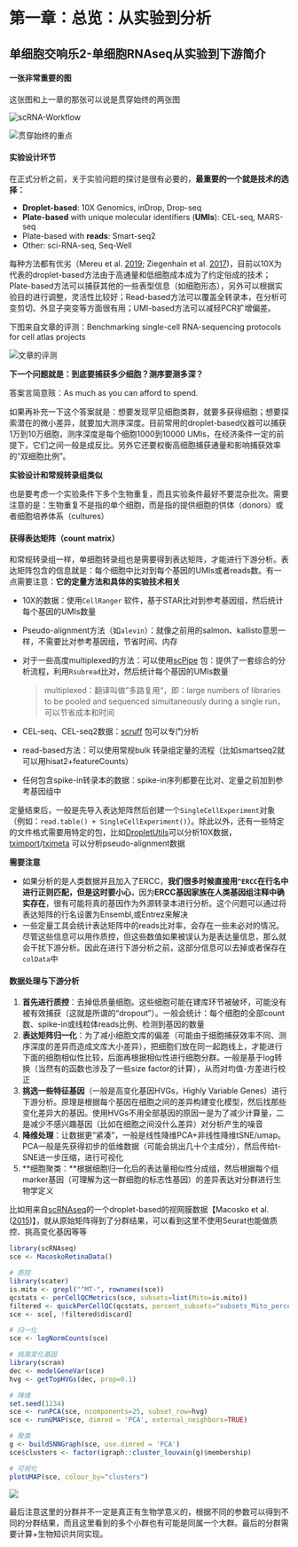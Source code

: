 # 第一章：总览：从实验到分析

## 单细胞交响乐2-单细胞RNAseq从实验到下游简介

#### 一张非常重要的图

这张图和上一章的那张可以说是贯穿始终的两张图

![scRNA-Workflow](https://jieandze1314-1255603621.cos.ap-guangzhou.myqcloud.com/blog/2019-10-30-080845.png)

![&#x8D2F;&#x7A7F;&#x59CB;&#x7EC8;&#x7684;&#x91CD;&#x70B9;](https://jieandze1314-1255603621.cos.ap-guangzhou.myqcloud.com/blog/2019-10-26-094429.png)

#### 实验设计环节

在正式分析之前，关于实验问题的探讨是很有必要的，**最重要的一个就是技术的选择：**

* **Droplet-based**: 10X Genomics, inDrop, Drop-seq
* **Plate-based** with unique molecular identifiers \(**UMIs**\): CEL-seq, MARS-seq
* Plate-based with **reads**: Smart-seq2
* Other: sci-RNA-seq, Seq-Well

每种方法都有优劣（Mereu et al. [2019](https://osca.bioconductor.org/overview.html#ref-mereu2019benchmarking); Ziegenhain et al. [2017](https://osca.bioconductor.org/overview.html#ref-ziegenhain2017comparative)\)，目前以10X为代表的droplet-based方法由于高通量和低细胞成本成为了约定俗成的技术；Plate-based方法可以捕获其他的一些表型信息（如细胞形态），另外可以根据实验目的进行调整，灵活性比较好；Read-based方法可以覆盖全转录本，在分析可变剪切、外显子突变等方面很有用；UMI-based方法可以减轻PCR扩增偏差。

下图来自文章的评测：Benchmarking single-cell RNA-sequencing protocols for cell atlas projects

![&#x6587;&#x7AE0;&#x7684;&#x8BC4;&#x6D4B;](https://jieandze1314-1255603621.cos.ap-guangzhou.myqcloud.com/blog/2020-06-25-044413.png)

**下一个问题就是：到底要捕获多少细胞？测序要测多深？**

答案言简意赅：As much as you can afford to spend.

如果再补充一下这个答案就是：想要发现罕见细胞类群，就要多获得细胞；想要探索潜在的微小差异，就要加大测序深度。目前常用的droplet-based仪器可以捕获1万到10万细胞，测序深度是每个细胞1000到10000 UMIs，在经济条件一定的前提下，它们之间一般是成反比。另外它还要权衡高细胞捕获通量和影响捕获效率的“双细胞比例”。

**实验设计和常规转录组类似**

也是要考虑一个实验条件下多个生物重复，而且实验条件最好不要混杂批次。需要注意的是：生物重复不是指的单个细胞，而是指的提供细胞的供体（donors）或者细胞培养体系（cultures）

#### 获得表达矩阵（count matrix）

和常规转录组一样，单细胞转录组也是需要得到表达矩阵，才能进行下游分析。表达矩阵包含的信息就是：每个细胞中比对到每个基因的UMIs或者reads数。有一点需要注意：**它的定量方法和具体的实验技术相关**

* 10X的数据：使用`CellRanger` 软件，基于STAR比对到参考基因组，然后统计每个基因的UMIs数量
* Pseudo-alignment方法（如`alevin`）：就像之前用的salmon、kallisto意思一样，不需要比对参考基因组，节省时间、内存
* 对于一些高度multiplexed的方法：可以使用[scPipe](https://bioconductor.org/packages/3.10/scPipe) 包：提供了一套综合的分析流程，利用`Rsubread`比对，然后统计每个基因的UMIs数量

  > multiplexed：翻译叫做”多路复用“，即：large numbers of libraries to be pooled and sequenced simultaneously during a single run，可以节省成本和时间

* CEL-seq、CEL-seq2数据：[scruff](https://bioconductor.org/packages/3.10/scruff) 包可以专门分析
* read-based方法：可以使用常规bulk 转录组定量的流程（比如smartseq2就可以用hisat2+featureCounts）
* 任何包含spike-in转录本的数据：spike-in序列都要在比对、定量之前加到参考基因组中

定量结束后，一般是先导入表达矩阵然后创建一个`SingleCellExperiment`对象（例如：`read.table() + SingleCellExperiment()`）。除此以外，还有一些特定的文件格式需要用特定的包，比如[DropletUtils](https://bioconductor.org/packages/3.10/DropletUtils)可以分析10X数据，[tximport](https://bioconductor.org/packages/3.10/tximport)/[tximeta](https://bioconductor.org/packages/3.10/tximeta) 可以分析pseudo-alignment数据

**需要注意**

* 如果分析的是人类数据并且加入了ERCC，**我们很多时候直接用`^ERCC`在行名中进行正则匹配，但是这时要小心**，因为**ERCC基因家族在人类基因组注释中确实存在**，很有可能将真的基因作为外源转录本进行分析。这个问题可以通过将表达矩阵的行名设置为Ensembl,或Entrez来解决
* 一些定量工具会统计表达矩阵中的reads比对率，会存在一些未必对的情况。尽管这些信息可以用作质控，但这些数值如果被误认为是表达量信息，那么就会干扰下游分析。因此在进行下游分析之前，这部分信息可以去掉或者保存在`colData`中

#### 数据处理与下游分析

1. **首先进行质控**：去掉低质量细胞。这些细胞可能在建库环节被破坏，可能没有被有效捕获（这就是所谓的“dropout”）。一般会统计：每个细胞的全部count数、spike-in或线粒体reads比例、检测到基因的数量
2. **表达矩阵归一化**：为了减小细胞文库的偏差（可能由于细胞捕获效率不同、测序深度的差异而造成文库大小差异），把细胞们放在同一起跑线上，才能进行下面的细胞相似性比较，后面再根据相似性进行细胞分群。一般是基于log转换（当然有的函数也涉及了一些size factor的计算），从而对均值-方差进行校正
3. **挑选一些特征基因**（一般是高变化基因HVGs，Highly Variable Genes）进行下游分析。原理是根据每个基因在细胞之间的差异构建变化模型，然后找那些变化差异大的基因。使用HVGs不用全部基因的原因一是为了减少计算量，二是减少不感兴趣基因（比如在细胞之间没什么差异）对分析产生的噪音
4. **降维处理**：让数据更“紧凑”，一般是线性降维PCA+非线性降维tSNE/umap。PCA一般是先获得初步的低维数据（可能会挑出几十个主成分），然后传给t-SNE进一步压缩，进行可视化
5. **细胞聚类：**根据细胞归一化后的表达量相似性分成组，然后根据每个组marker基因（可理解为这一群细胞的标志性基因）的差异表达对分群进行生物学定义

比如用来自[scRNAseq](https://bioconductor.org/packages/3.10/scRNAseq)的一个droplet-based的视网膜数据【Macosko et al. \([2015](https://osca.bioconductor.org/overview.html#ref-macosko2015highly)\)】，就从原始矩阵得到了分群结果，可以看到这里不使用Seurat也能做质控、挑高变化基因等等

```r
library(scRNAseq)
sce <- MacoskoRetinaData()

# 质控
library(scater)
is.mito <- grepl("^MT-", rownames(sce))
qcstats <- perCellQCMetrics(sce, subsets=list(Mito=is.mito))
filtered <- quickPerCellQC(qcstats, percent_subsets="subsets_Mito_percent")
sce <- sce[, !filtered$discard]

# 归一化
sce <- logNormCounts(sce)

# 挑高变化基因
library(scran)
dec <- modelGeneVar(sce)
hvg <- getTopHVGs(dec, prop=0.1)

# 降维
set.seed(1234)
sce <- runPCA(sce, ncomponents=25, subset_row=hvg)
sce <- runUMAP(sce, dimred = 'PCA', external_neighbors=TRUE)

# 聚类
g <- buildSNNGraph(sce, use.dimred = 'PCA')
sce$clusters <- factor(igraph::cluster_louvain(g)$membership)

# 可视化
plotUMAP(sce, colour_by="clusters")
```

![](https://jieandze1314-1255603621.cos.ap-guangzhou.myqcloud.com/blog/2019-10-30-090848.png)

最后注意这里的分群并不一定是真正有生物学意义的，根据不同的参数可以得到不同的分群结果，而且这里看到的多个小群也有可能是同属一个大群。最后的分群需要计算+生物知识共同实现。

